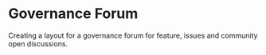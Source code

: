 # Governance Forum

Creating a layout for a governance forum for feature, issues and community open discussions.